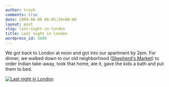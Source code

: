 ```yaml
---
author: troyh
comments: true
date: 2009-06-08 06:05:29+00:00
layout: post
slug: last-night-in-london
title: Last night in london
wordpress_id: 3690
---
```


We got back to London at noon and got into our apartment by 2pm. For dinner, we walked down to our old neighborhood ([Shepherd's Market](http://www.mayfair-london.co.uk/shepherd_market.htm)) to order Indian take-away, took that home, ate it, gave the kids a bath and put them to bed.

[![Last night in London](http://farm4.static.flickr.com/3627/3612200112_88373621d3.jpg)](http://www.flickr.com/photos/troyh/3612200112/)

